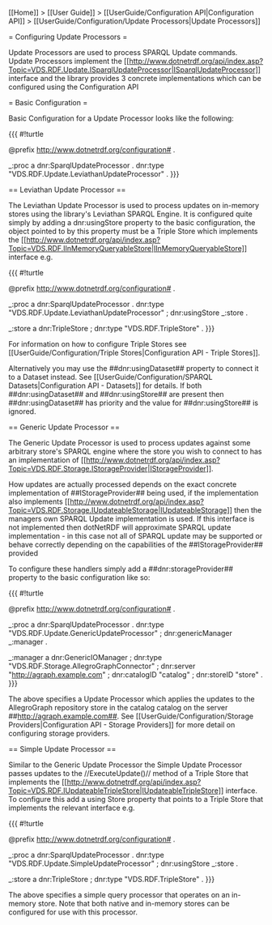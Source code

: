 [[Home]] > [[User Guide]] > [[UserGuide/Configuration API|Configuration API]] > [[UserGuide/Configuration/Update Processors|Update Processors]]

= Configuring Update Processors =

Update Processors are used to process SPARQL Update commands. Update Processors implement the [[http://www.dotnetrdf.org/api/index.asp?Topic=VDS.RDF.Update.ISparqlUpdateProcessor|ISparqlUpdateProcessor]] interface and the library provides 3 concrete implementations which can be configured using the Configuration API

= Basic Configuration =

Basic Configuration for a Update Processor looks like the following:

{{{
#!turtle

@prefix <http://www.dotnetrdf.org/configuration#> .

_:proc a dnr:SparqlUpdateProcessor .
  dnr:type "VDS.RDF.Update.LeviathanUpdateProcessor" .
}}}

== Leviathan Update Processor ==

The Leviathan Update Processor is used to process updates on in-memory stores using the library's Leviathan SPARQL Engine. It is configured quite simply by adding a dnr:usingStore property to the basic configuration, the object pointed to by this property must be a Triple Store which implements the [[http://www.dotnetrdf.org/api/index.asp?Topic=VDS.RDF.IInMemoryQueryableStore|IInMemoryQueryableStore]] interface e.g.

{{{
#!turtle

@prefix <http://www.dotnetrdf.org/configuration#> .

_:proc a dnr:SparqlUpdateProcessor .
  dnr:type "VDS.RDF.Update.LeviathanUpdateProcessor" ;
  dnr:usingStore _:store .

_:store a dnr:TripleStore ;
  dnr:type "VDS.RDF.TripleStore" .
}}}

For information on how to configure Triple Stores see [[UserGuide/Configuration/Triple Stores|Configuration API - Triple Stores]].

Alternatively you may use the ##dnr:usingDataset## property to connect it to a Dataset instead. See [[UserGuide/Configuration/SPARQL Datasets|Configuration API - Datasets]] for details. If both ##dnr:usingDataset## and ##dnr:usingStore## are present then ##dnr:usingDataset## has priority and the value for ##dnr:usingStore## is ignored.

== Generic Update Processor ==

The Generic Update Processor is used to process updates against some arbitrary store's SPARQL engine where the store you wish to connect to has an implementation of [[http://www.dotnetrdf.org/api/index.asp?Topic=VDS.RDF.Storage.IStorageProvider|IStorageProvider]].

How updates are actually processed depends on the exact concrete implementation of ##IStorageProvider## being used, if the implementation also implements [[http://www.dotnetrdf.org/api/index.asp?Topic=VDS.RDF.Storage.IUpdateableStorage|IUpdateableStorage]] then the managers own SPARQL Update implementation is used. If this interface is not implemented then dotNetRDF will approximate SPARQL update implementation - in this case not all of SPARQL update may be supported or behave correctly depending on the capabilities of the ##IStorageProvider## provided

To configure these handlers simply add a ##dnr:storageProvider## property to the basic configuration like so:

{{{
#!turtle

@prefix <http://www.dotnetrdf.org/configuration#> .

_:proc a dnr:SparqlUpdateProcessor .
  dnr:type "VDS.RDF.Update.GenericUpdateProcessor" ;
  dnr:genericManager _:manager .

_:manager a dnr:GenericIOManager ;
  dnr:type "VDS.RDF.Storage.AllegroGraphConnector" ;
  dnr:server "http://agraph.example.com" ;
  dnr:catalogID "catalog" ;
  dnr:storeID "store" .
}}}

The above specifies a Update Processor which applies the updates to the AllegroGraph repository store in the catalog catalog on the server ##http://agraph.example.com##. See [[UserGuide/Configuration/Storage Providers|Configuration API - Storage Providers]] for more detail on configuring storage providers.

== Simple Update Processor ==

Similar to the Generic Update Processor the Simple Update Processor passes updates to the //ExecuteUpdate()// method of a Triple Store that implements the [[http://www.dotnetrdf.org/api/index.asp?Topic=VDS.RDF.IUpdateableTripleStore|IUpdateableTripleStore]] interface. To configure this add a using Store property that points to a Triple Store that implements the relevant interface e.g.

{{{
#!turtle

@prefix <http://www.dotnetrdf.org/configuration#> .

_:proc a dnr:SparqlUpdateProcessor .
  dnr:type "VDS.RDF.Update.SimpleUpdateProcessor" ;
  dnr:usingStore _:store .

_:store a dnr:TripleStore ;
  dnr:type "VDS.RDF.TripleStore" .
}}}

The above specifies a simple query processor that operates on an in-memory store. Note that both native and in-memory stores can be configured for use with this processor.